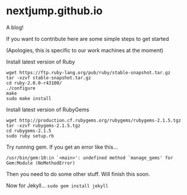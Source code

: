 nextjump.github.io
========================

A blog!

If you want to contribute here are some simple steps to get started

(Apologies, this is specific to our work machines at the moment)

Install latest version of Ruby

    wget https://ftp.ruby-lang.org/pub/ruby/stable-snapshot.tar.gz
    tar -xzvf stable-snapshot.tar.gz
    cd ruby-2.0.0-r43100/
    ./configure
    make
    sudo make install

Install latest version of RubyGems

    wget http://production.cf.rubygems.org/rubygems/rubygems-2.1.5.tgz
    tar -xzvf rubygems-2.1.5.tgz
    cd rubygems-2.1.5
    sudo ruby setup.rb

Try running gem. If you get an error like this...

    /usr/bin/gem:10:in `<main>': undefined method `manage_gems' for Gem:Module (NoMethodError)

Then you need to do some other stuff. Will finish this soon.

Now for Jekyll...
`sudo gem install jekyll`
